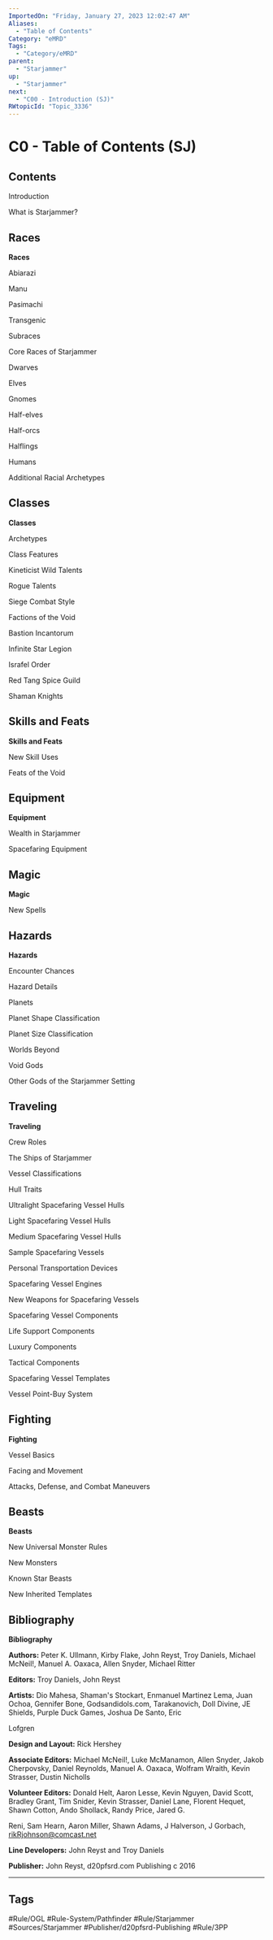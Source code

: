 ```yaml
---
ImportedOn: "Friday, January 27, 2023 12:02:47 AM"
Aliases:
  - "Table of Contents"
Category: "eMRD"
Tags:
  - "Category/eMRD"
parent:
  - "Starjammer"
up:
  - "Starjammer"
next:
  - "C00 - Introduction (SJ)"
RWtopicId: "Topic_3336"
---
```

# C0 - Table of Contents (SJ)
## Contents
Introduction

What is Starjammer?

## Races
**Races**

Abiarazi

Manu 

Pasimachi

Transgenic

Subraces

Core Races of Starjammer

   Dwarves

   Elves

   Gnomes

   Half-elves

   Half-orcs

   Halflings

   Humans

Additional Racial Archetypes

## Classes
**Classes**

Archetypes 

Class Features 

Kineticist Wild Talents 

Rogue Talents

Siege Combat Style

Factions of the Void

Bastion Incantorum

Infinite Star Legion

Israfel Order

Red Tang Spice Guild

Shaman Knights

## Skills and Feats
**Skills and Feats**

New Skill Uses 

Feats of the Void

## Equipment
**Equipment**

Wealth in Starjammer 

Spacefaring Equipment

## Magic
**Magic**

New Spells

## Hazards
**Hazards**

Encounter Chances

Hazard Details

Planets

Planet Shape Classification

Planet Size Classification

Worlds Beyond

Void Gods

Other Gods of the Starjammer Setting

## Traveling
**Traveling**

Crew Roles

The Ships of Starjammer

Vessel Classifications

Hull Traits

Ultralight Spacefaring Vessel Hulls

Light Spacefaring Vessel Hulls

Medium Spacefaring Vessel Hulls

Sample Spacefaring Vessels

Personal Transportation Devices

Spacefaring Vessel Engines

New Weapons for Spacefaring Vessels

Spacefaring Vessel Components

Life Support Components

Luxury Components

Tactical Components 

Spacefaring Vessel Templates 

Vessel Point-Buy System

## Fighting
**Fighting**

Vessel Basics

Facing and Movement

Attacks, Defense, and Combat Maneuvers

## Beasts
**Beasts**

New Universal Monster Rules

New Monsters

Known Star Beasts

New Inherited Templates

## Bibliography
**Bibliography**

**Authors:** Peter K. Ullmann, Kirby Flake, John Reyst, Troy Daniels, Michael McNeil!, Manuel A. Oaxaca, Allen Snyder, Michael Ritter

**Editors:** Troy Daniels, John Reyst

**Artists:** Dio Mahesa, Shaman's Stockart, Enmanuel Martinez Lema, Juan Ochoa, Gennifer Bone, Godsandidols.com, Tarakanovich, Doll Divine, JE Shields, Purple Duck Games, Joshua De Santo, Eric

Lofgren

**Design and Layout:** Rick Hershey

**Associate Editors:** Michael McNeil!, Luke McManamon, Allen Snyder, Jakob Cherpovsky, Daniel Reynolds, Manuel A. Oaxaca, Wolfram Wraith, Kevin Strasser, Dustin Nicholls

**Volunteer Editors:** Donald Helt, Aaron Lesse, Kevin Nguyen, David Scott, Bradley Grant, Tim Snider, Kevin Strasser, Daniel Lane, Florent Hequet, Shawn Cotton, Ando Shollack, Randy Price, Jared G.

Reni, Sam Hearn, Aaron Miller, Shawn Adams, J Halverson, J Gorbach, rikRjohnson@comcast.net

**Line Developers:** John Reyst and Troy Daniels

**Publisher:** John Reyst, d20pfsrd.com Publishing c 2016


---
## Tags
#Rule/OGL #Rule-System/Pathfinder #Rule/Starjammer #Sources/Starjammer #Publisher/d20pfsrd-Publishing #Rule/3PP

